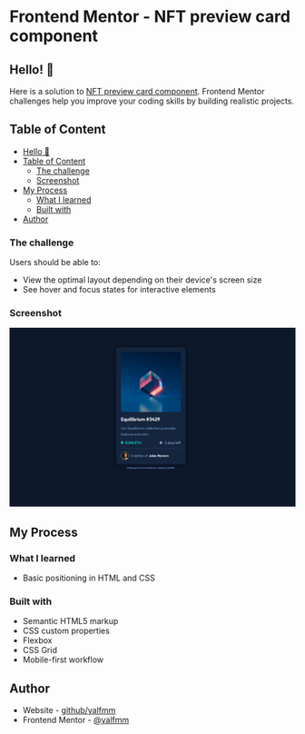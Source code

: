 # Frontend Mentor - NFT preview card component

## Hello! 👋

Here is a solution to [NFT preview card component](https://www.frontendmentor.io/challenges/nft-preview-card-component-SbdUL_w0U). Frontend Mentor challenges help you improve your coding skills by building realistic projects. 

## Table of Content
- [Hello 👋](#hello-👋)
- [Table of Content](#table-of-content)
  - [The challenge](#the-challenge)
  - [Screenshot](#screenshot)
- [My Process](#my-process)
  - [What I learned](#what-i-learned)
  - [Built with](#built-with)
- [Author](#author)


### The challenge

Users should be able to:

- View the optimal layout depending on their device's screen size
- See hover and focus states for interactive elements

### Screenshot

![Screenshot of my solution ](./thumb.png)

## My Process

### What I learned

- Basic positioning in HTML and CSS

### Built with

- Semantic HTML5 markup
- CSS custom properties
- Flexbox
- CSS Grid
- Mobile-first workflow

## Author

- Website - [github/yalfmm](https://github.com/yalfmm)
- Frontend Mentor - [@yalfmm](https://www.frontendmentor.io/profile/yalfmm)